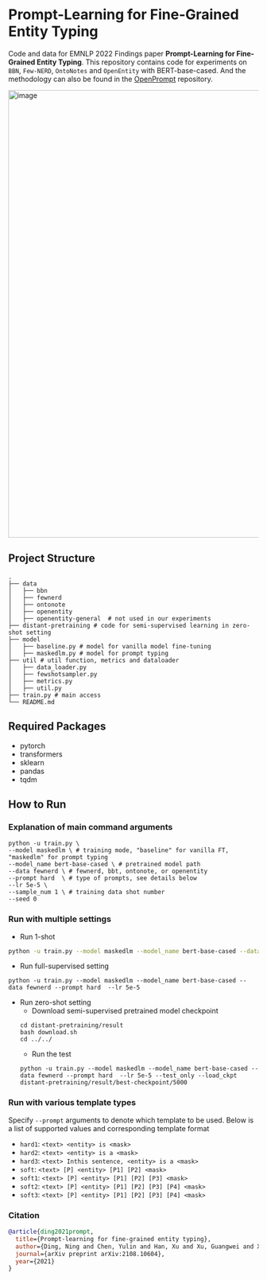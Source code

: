 # Prompt-Learning for Fine-Grained Entity Typing
Code and data for EMNLP 2022 Findings paper **Prompt-Learning for Fine-Grained Entity Typing**. This repository contains code for experiments on `BBN`, `Few-NERD`, `OntoNotes` and `OpenEntity` with BERT-base-cased. And the methodology can also be found in the [OpenPrompt](https://github.com/thunlp/OpenPrompt/blob/main/experiments/typing_ptyping.yaml) repository.



<img width="900" alt="image" src="https://user-images.githubusercontent.com/17723822/196573693-8438ca6e-1e67-4aba-a72b-ebefefe86d40.png">



## Project Structure
```
.
├── data
│   ├── bbn
│   ├── fewnerd
│   ├── ontonote
│   ├── openentity
│   ├── openentity-general  # not used in our experiments
├── distant-pretraining # code for semi-supervised learning in zero-shot setting
├── model
│   ├── baseline.py # model for vanilla model fine-tuning
│   ├── maskedlm.py # model for prompt typing
├── util # util function, metrics and dataloader
│   ├── data_loader.py
│   ├── fewshotsampler.py
│   ├── metrics.py
│   ├── util.py
├── train.py # main access
└── README.md
```

## Required Packages
- pytorch
- transformers
- sklearn
- pandas
- tqdm

## How to Run
### Explanation of main command arguments
```
python -u train.py \
--model maskedlm \ # training mode, "baseline" for vanilla FT, "maskedlm" for prompt typing
--model_name bert-base-cased \ # pretrained model path
--data fewnerd \ # fewnerd, bbt, ontonote, or openentity
--prompt hard  \ # type of prompts, see details below
--lr 5e-5 \
--sample_num 1 \ # training data shot number
--seed 0
```

### Run with multiple settings
- Run 1-shot 
```bash
python -u train.py --model maskedlm --model_name bert-base-cased --data fewnerd --prompt hard  --lr 5e-5 --sample_num 1
```

- Run full-supervised setting
```
python -u train.py --model maskedlm --model_name bert-base-cased --data fewnerd --prompt hard  --lr 5e-5
```


- Run zero-shot setting
    - Download semi-supervised pretrained model checkpoint
    ```
    cd distant-pretraining/result
    bash download.sh
    cd ../../
    ```
    - Run the test
    ```
    python -u train.py --model maskedlm --model_name bert-base-cased --data fewnerd --prompt hard  --lr 5e-5 --test_only --load_ckpt distant-pretraining/result/best-checkpoint/5000
    ```

### Run with various template types
Specify `--prompt` arguments to denote which template to be used. Below is a list of supported values and corresponding template format
- `hard1`: `<text> <entity> is <mask>`
- `hard2`: `<text> <entity> is a <mask>`
- `hard3`: `<text> Inthis sentence, <entity> is a <mask>`
- `soft`: `<text> [P] <entity> [P1] [P2] <mask>`
- `soft1`: `<text> [P] <entity> [P1] [P2] [P3] <mask>`
- `soft2`: `<text> [P] <entity> [P1] [P2] [P3] [P4] <mask>`
- `soft3`: `<text> [P] <entity> [P1] [P2] [P3] [P4] <mask>`

### Citation

```bibtex
@article{ding2021prompt,
  title={Prompt-learning for fine-grained entity typing},
  author={Ding, Ning and Chen, Yulin and Han, Xu and Xu, Guangwei and Xie, Pengjun and Zheng, Hai-Tao and Liu, Zhiyuan and Li, Juanzi and Kim, Hong-Gee},
  journal={arXiv preprint arXiv:2108.10604},
  year={2021}
}

```

